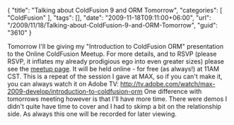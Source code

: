 {
	"title": "Talking about ColdFusion 9 and ORM Tomorrow",
	"categories": [
		"ColdFusion"
	],
	"tags": [],
	"date": "2009-11-18T09:11:00+06:00",
	"url": "/2009/11/18/Talking-about-ColdFusion-9-and-ORM-Tomorrow",
	"guid": "3610"
}

Tomorrow I'll be giving my "Introduction to ColdFusion ORM" presentation to the Online ColdFusion Meetup. For more details, and to RSVP (please RSVP, it inflates my already prodigious ego into even greater sizes) please see the <a href="http://www.meetup.com/coldfusionmeetup/calendar/11862947/">meetup page</a>. It will be held online - for free (as always!) at 11AM CST. This is a repeat of the session I gave at MAX, so if you can't make it, you can always watch it on Adobe TV: <a href="http://tv.adobe.com/watch/max-2009-develop/introduction-to-coldfusion-orm">http://tv.adobe.com/watch/max-2009-develop/introduction-to-coldfusion-orm</a> One difference with tomorrows meeting however is that I'll have more time. There were demos I didn't quite have time to cover and I had to skimp a bit on the relationship side. As always this one will be recorded for later viewing.